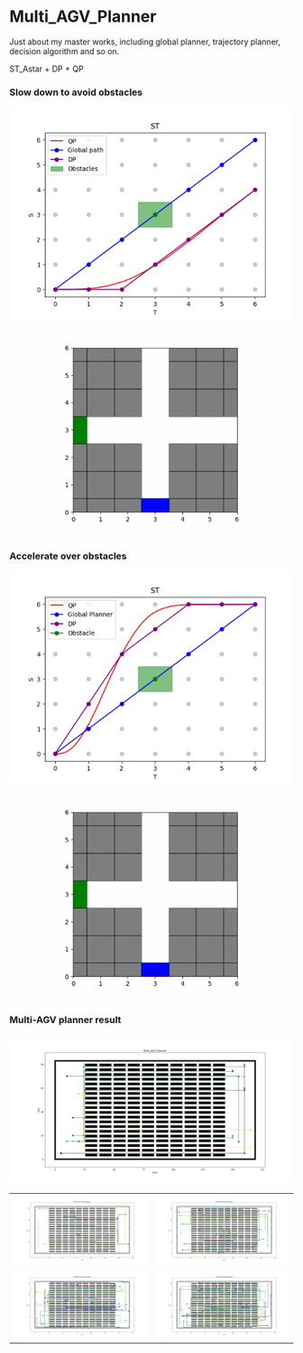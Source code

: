 # Multi_AGV_Planner
Just about my master works, including global planner, trajectory planner, decision algorithm and so on. 

ST_Astar + DP + QP

### Slow down to avoid obstacles
<div align=center>
<img src=https://github.com/Qin1143/Multi_AGV_Planner/blob/main/Figures/low-speed02.png>
</div>
<div align=center>
<img src=https://github.com/Qin1143/Multi_AGV_Planner/blob/main/Figures/low-speed02.gif>
</div>

### Accelerate over obstacles
<div align=center>
<img src=https://github.com/Qin1143/Multi_AGV_Planner/blob/main/Figures/high-speed.PNG>
</div>
<div align=center>
<img src=https://github.com/Qin1143/Multi_AGV_Planner/blob/main/Figures/high-speed.gif>
</div>

### Multi-AGV planner result
<div align=center>
<img src=https://github.com/Qin1143/Multi_AGV_Planner/blob/main/Figures/STAstar_gx_10agents.png>
</div>

<div align="center">
<table>
  <tr>
    <td><img src=https://github.com/Qin1143/Multi_AGV_Planner/blob/main/Figures/10agents_redom.png alt="Image 1" width="350"/></td>
    <td><img src=https://github.com/Qin1143/Multi_AGV_Planner/blob/main/Figures/20agents_redom.png alt="Image 2" width="350"/></td>
  </tr>
  <tr>
    <td><img src=https://github.com/Qin1143/Multi_AGV_Planner/blob/main/Figures/30agents_redom.png alt="Image 3" width="350"/></td>
    <td><img src=https://github.com/Qin1143/Multi_AGV_Planner/blob/main/Figures/40agents_redom.png alt="Image 4" width="350"/></td>
  </tr>
</table>
</div>
